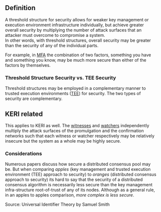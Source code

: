 ## Definition
A threshold structure for security allows for weaker key management or execution environment infrastructure individually, but achieve greater overall security by multiplying the number of attack surfaces that an attacker must overcome to compromise a system.  
In other words, with threshold structures, overall security may be greater than the security of any of the individual parts. 

For example, in [MFA](multi-factor-authentication) the combination of two factors, something you have and something you know, may be much more secure than either of the factors by themselves.

### Threshold Structure Security vs. TEE Security
Threshold structures may be employed in a complementary manner to trusted execution environments ([TEE](trusted-execution-environment)) for security. The two types of security are complementary.

## KERI related
This applies to KERI as well. The [witnesses](witness) and [watchers](watcher) independently multiply the attack surfaces of the promulgation and the confirmation networks such that each witness or watcher respectively may be relatively insecure but the system as a whole may be highly secure.

### Considerations
Numerous papers discuss how secure a distributed consensus pool may be. But when comparing *apples* (key management and trusted execution environment (TEE) approach to security) to *oranges* (distributed consensus approach to security) its hard to say that the security of a distributed consensus algorithm is necessarily less secure than the key management infra-structure root-of-trust of any of its nodes. Although as a general rule, in an apples to apples comparison, *more complex is less secure*.

Source: Universal Identifier Theory by Samuel Smith
